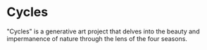 # Cycles
"Cycles" is a generative art project that delves into the beauty and impermanence of nature through the lens of the four seasons.
